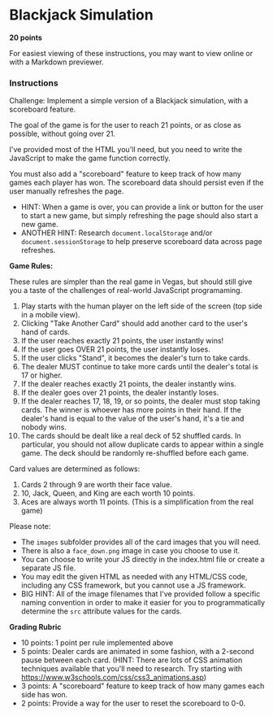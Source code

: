 # Blackjack Simulation

**20 points**

For easiest viewing of these instructions, you may want to view online or with a Markdown previewer.

### Instructions

Challenge: Implement a simple version of a Blackjack simulation, with a scoreboard feature.

The goal of the game is for the user to reach 21 points, or as close as possible, without going over 21.

I've provided most of the HTML you'll need, but you need to write the JavaScript to make the game function correctly. 

You must also add a "scoreboard" feature to keep track of how many games each player has won.  The scoreboard data should persist even if the user manually refreshes the page.

* HINT: When a game is over, you can provide a link or button for the user to start a new game, but simply refreshing the page should also start a new game.
* ANOTHER HINT: Research `document.localStorage` and/or `document.sessionStorage` to help preserve scoreboard data across page refreshes.

**Game Rules:**

These rules are simpler than the real game in Vegas, but should still
give you a taste of the challenges of real-world JavaScript programaming.

1. Play starts with the human player on the left side of the screen (top side in a mobile view).
3. Clicking "Take Another Card" should add another card to the user's hand of cards.
4. If the user reaches exactly 21 points, the user instantly wins!
5. If the user goes OVER 21 points, the user instantly loses.
6. If the user clicks "Stand", it becomes the dealer's turn to take cards.
7. The dealer MUST continue to take more cards until the dealer's total is 17 or higher.
8. If the dealer reaches exactly 21 points, the dealer instantly wins.
9. If the dealer goes over 21 points, the dealer instantly loses.
10. If the dealer reaches 17, 18, 19, or so points, the dealer must stop taking cards.  The winner is whoever has more points in their hand. If the dealer's hand is equal to the value of the user's hand, it's a tie and nobody wins.
11. The cards should be dealt like a real deck of 52 shuffled cards. In particular, you should not allow duplicate cards to appear within a single game. The deck should be randomly re-shuffled before each game.

Card values are determined as follows:

1. Cards 2 through 9 are worth their face value.
2. 10, Jack, Queen, and King are each worth 10 points.
3. Aces are always worth 11 points. (This is a simplification from the real game)

Please note:

* The `images` subfolder provides all of the card images that you will need.  
* There is also a `face_down.png` image in case you choose to use it.
* You can choose to write your JS directly in the index.html file or create a separate JS file.
* You may edit the given HTML as needed with any HTML/CSS code, including any CSS framework, but you cannot use a JS framework.
* BIG HINT: All of the image filenames that I've provided follow a specific naming convention in order to make it easier for you to programmatically determine the `src` attribute values for the cards.

**Grading Rubric**

* 10 points: 1 point per rule implemented above
* 5 points: Dealer cards are animated in some fashion, with a 2-second pause between each card.  (HINT: There are lots of CSS animation techniques available that you'll need to research.  Try starting with https://www.w3schools.com/css/css3_animations.asp)
* 3 points: A "scoreboard" feature to keep track of how many games each side has won.  
* 2 points: Provide a way for the user to reset the scoreboard to 0-0.


